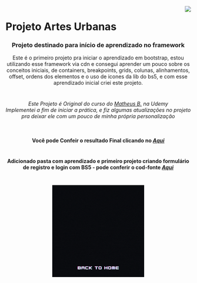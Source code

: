 <img  align="right" height="80em" src="https://cdn.jsdelivr.net/gh/devicons/devicon/icons/bootstrap/bootstrap-original-wordmark.svg" />
          

# Projeto Artes Urbanas

<div align ="center">
          <h3>Projeto destinado para início de aprendizado no framework</h3>
          <p>Este é o primeiro projeto pra iniciar o aprendizado em bootstrap, estou utilizando esse framework via cdn e  consegui aprender um pouco sobre os conceitos iniciais, de containers, breakpoints, grids, colunas, alinhamentos, offset, ordens dos elementos e o uso de icones da lib do bs5, e com esse aprendizado inicial criei este projeto.</p>
</div>          

#

<div align="center">

######  Este Projeto é Original do curso do [Matheus B.](https://github.com/matheusbattisti) na Udemy<br> Implementei a fim de iniciar a prática, e fiz algumas atualizações no projeto pra deixar ele com um pouco de minha própria personalização <br><br>
          
#### Você pode Confeir o resultado Final clicando no [**_Aqui_**](https://artesurbanas.vercel.app/#) 

#

#### Adicionado pasta com aprendizado e primeiro projeto criando formulário de registro e login com BS5 - pode conferir o cod-fonte [**_Aqui_**](https://github.com/LeandroDukievicz/bootstrap-urban-arts/tree/main/projeto-formul%C3%A1rios)

#


          

          
          



<div align="center">
  <a  href="https://github.com/LeandroDukievicz" target="_blank"><img  height="250em"src="https://github.com/LeandroDukievicz/LeandroDukievicz/blob/main/gif%20btn%20git.gif" target="_blank">
</div>            
